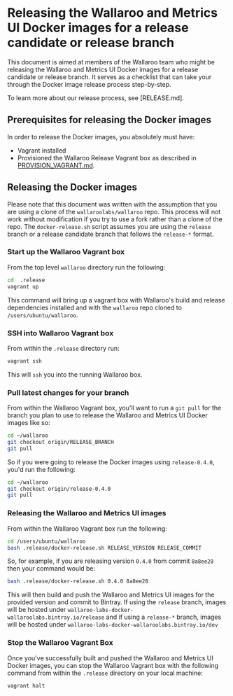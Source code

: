 # Releasing the Wallaroo and Metrics UI Docker images for a release candidate or release branch

This document is aimed at members of the Wallaroo team who might be releasing the Wallaroo and Metrics UI Docker images for a release candidate or release branch. It serves as a checklist that can take your through the Docker image release process step-by-step.

To learn more about our release process, see [RELEASE.md].

## Prerequisites for releasing the Docker images

In order to release the Docker images, you absolutely must have:

* Vagrant installed
* Provisioned the Wallaroo Release Vagrant box as described in [PROVISION_VAGRANT.md](PROVISION_VAGRANT.md).

## Releasing the Docker images

Please note that this document was written with the assumption that you are using a clone of the `wallaroolabs/wallaroo` repo. This process will not work without modification if you try to use a fork rather than a clone of the repo. The `docker-release.sh` script assumes you are using the `release` branch or a release candidate branch that follows the `release-*` format.

### Start up the Wallaroo Vagrant box

From the top level `wallaroo` directory run the following:

```bash
cd  .release
vagrant up
```

This command will bring up a vagrant box with Wallaroo's build and release dependencies installed and with the `wallaroo` repo cloned to `/users/ubuntu/wallaroo`.

### SSH into Wallaroo Vagrant box

From within the `.release` directory run:

```bash
vagrant ssh
```

This will `ssh` you into the running Wallaroo box.

### Pull latest changes for your branch

From within the Wallaroo Vagrant box, you'll want to run a `git pull` for the branch you plan to use to release the Wallaroo and Metrics UI Docker images like so:

```bash
cd ~/wallaroo
git checkout origin/RELEASE_BRANCH
git pull
```

So if you were going to release the Docker images using `release-0.4.0`, you'd run the following:

```bash
cd ~/wallaroo
git checkout origin/release-0.4.0
git pull
```

### Releasing the Wallaroo and Metrics UI images

From within the Wallaroo Vagrant box run the following:

```bash
cd /users/ubuntu/wallaroo
bash .release/docker-release.sh RELEASE_VERSION RELEASE_COMMIT
```

So, for example, if you are releasing version `0.4.0` from commit `8a8ee28` then your command would be:

```bash
bash .release/docker-release.sh 0.4.0 8a8ee28
```

This will then build and push the Wallaroo and Metrics UI images for the provided version and commit to Bintray. If using the `release` branch, images will be hosted under `wallaroo-labs-docker-wallaroolabs.bintray.io/release` and if using a `release-*` branch, images will be hosted under `wallaroo-labs-docker-wallaroolabs.bintray.io/dev`


### Stop the Wallaroo Vagrant Box

Once you've successfully built and pushed the Wallaroo and Metrics UI Docker images, you can stop the Wallaroo Vagrant box with the following command from within the `.release` directory on your local machine:

```bash
vagrant halt
```
